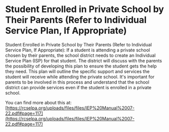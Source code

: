 # Student Enrolled in Private School by Their Parents (Refer to Individual Service Plan, If Appropriate)
Student Enrolled in Private School by Their Parents (Refer to Individual Service Plan, If Appropriate): If a student is attending a private school chosen by their parents, the school district needs to create an Individual Service Plan (ISP) for that student. The district will discuss with the parents the possibility of developing this plan to ensure the student gets the help they need. This plan will outline the specific support and services the student will receive while attending the private school. It's important for parents to be involved in this process and understand that the school district can provide services even if the student is enrolled in a private school.

You can find more about this at: [https://rcselpa.org/uploads/files/files/IEP%20Manual%2007-22.pdf#page=117](https://rcselpa.org/uploads/files/files/IEP%20Manual%2007-22.pdf#page=117)
